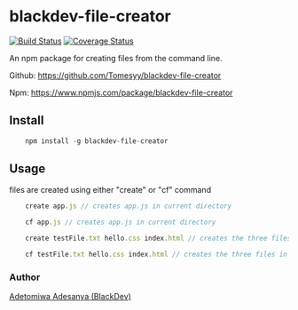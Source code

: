 # blackdev-file-creator

[![Build Status](https://travis-ci.com/Tomesyy/file-maker.svg?branch=master)](https://travis-ci.com/Tomesyy/file-maker)
[![Coverage Status](https://coveralls.io/repos/github/Tomesyy/file-maker/badge.svg?branch=master)](https://coveralls.io/github/Tomesyy/file-maker?branch=master)


An npm package for creating files from the command line.

Github: https://github.com/Tomesyy/blackdev-file-creator

Npm: https://www.npmjs.com/package/blackdev-file-creator


## Install

```javascript
    npm install -g blackdev-file-creator
```

## Usage

files are created using either "create" or "cf" command 


```javascript
    create app.js // creates app.js in current directory

    cf app.js // creates app.js in current directory

    create testFile.txt hello.css index.html // creates the three files in the current directory

    cf testFile.txt hello.css index.html // creates the three files in the current directory

```


### Author
[Adetomiwa Adesanya (BlackDev)](https://twitter.com/adesanyaadetomiwaa)